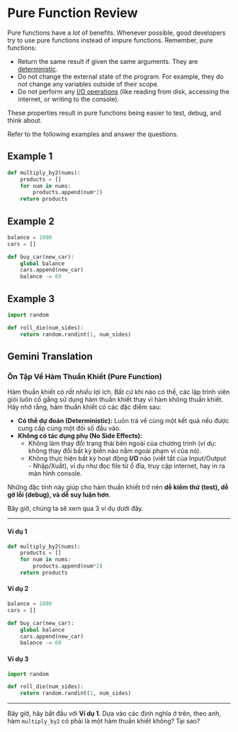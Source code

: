 # Pure Function Review

Pure functions have a *lot* of benefits. Whenever possible, good developers try to use pure functions instead of impure functions. Remember, pure functions:

- Return the same result if given the same arguments. They are [deterministic](https://en.wikipedia.org/wiki/Deterministic_system).
- Do not change the external state of the program. For example, they do not change any variables outside of their scope.
- Do not perform any [I/O operations](https://en.wikipedia.org/wiki/Input/output) (like reading from disk, accessing the internet, or writing to the console).

These properties result in pure functions being easier to test, debug, and think about.

Refer to the following examples and answer the questions.

## Example 1

```python
def multiply_by2(nums):
    products = []
    for num in nums:
        products.append(num*2)
    return products
```

## Example 2

```python
balance = 1000
cars = []

def buy_car(new_car):
    global balance
    cars.append(new_car)
    balance -= 69
```

## Example 3

```python
import random

def roll_die(num_sides):
    return random.randint(1, num_sides)
```

## Gemini Translation

### **Ôn Tập Về Hàm Thuần Khiết (Pure Function)**

Hàm thuần khiết có *rất nhiều* lợi ích. Bất cứ khi nào có thể, các lập trình viên giỏi luôn cố gắng sử dụng hàm thuần khiết thay vì hàm không thuần khiết. Hãy nhớ rằng, hàm thuần khiết có các đặc điểm sau:

* **Có thể dự đoán (Deterministic):** Luôn trả về cùng một kết quả nếu được cung cấp cùng một đối số đầu vào.
* **Không có tác dụng phụ (No Side Effects):**
    * Không làm thay đổi trạng thái bên ngoài của chương trình (ví dụ: không thay đổi bất kỳ biến nào nằm ngoài phạm vi của nó).
    * Không thực hiện bất kỳ hoạt động **I/O** nào (viết tắt của Input/Output - Nhập/Xuất), ví dụ như đọc file từ ổ đĩa, truy cập internet, hay in ra màn hình console.

Những đặc tính này giúp cho hàm thuần khiết trở nên **dễ kiểm thử (test), dễ gỡ lỗi (debug), và dễ suy luận hơn**.

Bây giờ, chúng ta sẽ xem qua 3 ví dụ dưới đây.

-----

#### **Ví dụ 1**

```python
def multiply_by2(nums):
    products = []
    for num in nums:
        products.append(num*2)
    return products
```

#### **Ví dụ 2**

```python
balance = 1000
cars = []

def buy_car(new_car):
    global balance
    cars.append(new_car)
    balance -= 69
```

#### **Ví dụ 3**

```python
import random

def roll_die(num_sides):
    return random.randint(1, num_sides)
```

-----

Bây giờ, hãy bắt đầu với **Ví dụ 1**. Dựa vào các định nghĩa ở trên, theo anh, hàm `multiply_by2` có phải là một hàm thuần khiết không? Tại sao?
